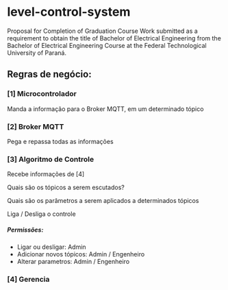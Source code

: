 # level-control-system
Proposal for Completion of Graduation Course Work submitted as a requirement to obtain the title of Bachelor of Electrical Engineering from the Bachelor of Electrical Engineering Course at the Federal Technological University of Paraná.

## Regras de negócio:

### [1] Microcontrolador

Manda a informação para o Broker MQTT, em um determinado tópico

### [2] Broker MQTT

Pega e repassa todas as informações

### [3] Algoritmo de Controle

Recebe informações de [4]

Quais são os tópicos a serem escutados?

Quais são os parâmetros a serem aplicados a determinados tópicos

Liga / Desliga o controle

##### Permissões:

- Ligar ou desligar: Admin
- Adicionar novos tópicos: Admin / Engenheiro
- Alterar parametros: Admin / Engenheiro

### [4] Gerencia
